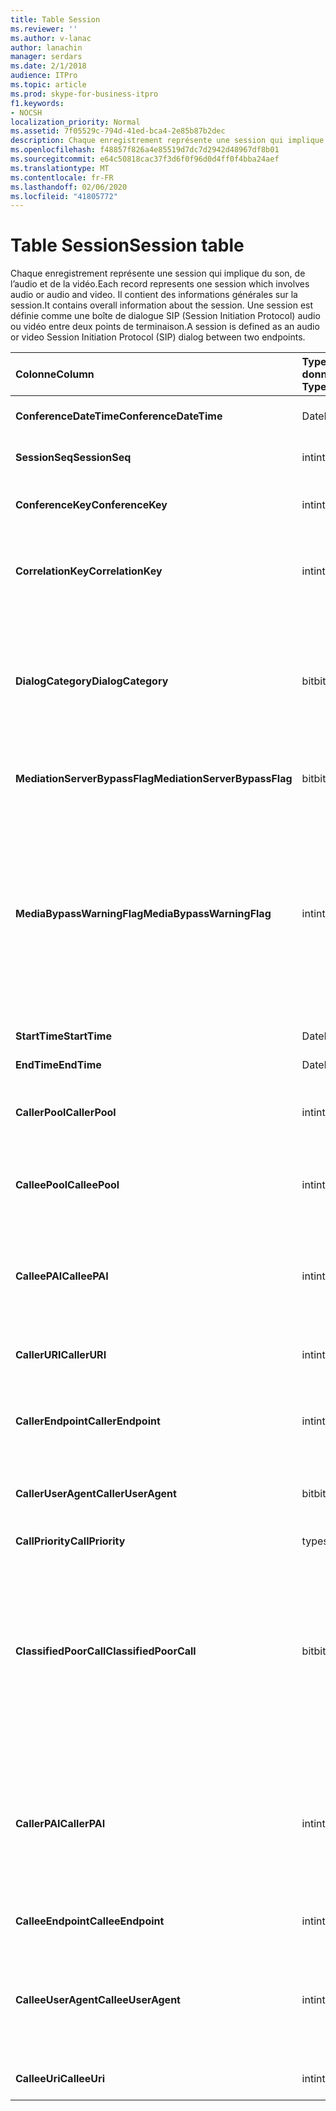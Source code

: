 ```yaml
---
title: Table Session
ms.reviewer: ''
ms.author: v-lanac
author: lanachin
manager: serdars
ms.date: 2/1/2018
audience: ITPro
ms.topic: article
ms.prod: skype-for-business-itpro
f1.keywords:
- NOCSH
localization_priority: Normal
ms.assetid: 7f05529c-794d-41ed-bca4-2e85b87b2dec
description: Chaque enregistrement représente une session qui implique du son, de l’audio et de la vidéo. Il contient des informations générales sur la session. Une session est définie comme une boîte de dialogue SIP (Session Initiation Protocol) audio ou vidéo entre deux points de terminaison.
ms.openlocfilehash: f48857f826a4e85519d7dc7d2942d48967df8b01
ms.sourcegitcommit: e64c50818cac37f3d6f0f96d0d4ff0f4bba24aef
ms.translationtype: MT
ms.contentlocale: fr-FR
ms.lasthandoff: 02/06/2020
ms.locfileid: "41805772"
---
```

# <a name="session-table"></a><span data-ttu-id="433f5-105">Table Session</span><span class="sxs-lookup"><span data-stu-id="433f5-105">Session table</span></span>
 
<span data-ttu-id="433f5-106">Chaque enregistrement représente une session qui implique du son, de l’audio et de la vidéo.</span><span class="sxs-lookup"><span data-stu-id="433f5-106">Each record represents one session which involves audio or audio and video.</span></span> <span data-ttu-id="433f5-107">Il contient des informations générales sur la session.</span><span class="sxs-lookup"><span data-stu-id="433f5-107">It contains overall information about the session.</span></span> <span data-ttu-id="433f5-108">Une session est définie comme une boîte de dialogue SIP (Session Initiation Protocol) audio ou vidéo entre deux points de terminaison.</span><span class="sxs-lookup"><span data-stu-id="433f5-108">A session is defined as an audio or video Session Initiation Protocol (SIP) dialog between two endpoints.</span></span>
  
|<span data-ttu-id="433f5-109">**Colonne**</span><span class="sxs-lookup"><span data-stu-id="433f5-109">**Column**</span></span>|<span data-ttu-id="433f5-110">**Type de données**</span><span class="sxs-lookup"><span data-stu-id="433f5-110">**Data Type**</span></span>|<span data-ttu-id="433f5-111">**Clé/Index**</span><span class="sxs-lookup"><span data-stu-id="433f5-111">**Key/Index**</span></span>|<span data-ttu-id="433f5-112">**Détails**</span><span class="sxs-lookup"><span data-stu-id="433f5-112">**Details**</span></span>|
|:-----|:-----|:-----|:-----|
|<span data-ttu-id="433f5-113">**ConferenceDateTime**</span><span class="sxs-lookup"><span data-stu-id="433f5-113">**ConferenceDateTime**</span></span> <br/> |<span data-ttu-id="433f5-114">DateHeure</span><span class="sxs-lookup"><span data-stu-id="433f5-114">datetime</span></span>  <br/> |<span data-ttu-id="433f5-115">Principal</span><span class="sxs-lookup"><span data-stu-id="433f5-115">Primary</span></span>  <br/> |<span data-ttu-id="433f5-116">Référencé dans la [table de boîte de dialogue](dialog.md).</span><span class="sxs-lookup"><span data-stu-id="433f5-116">Referenced from the [Dialog table](dialog.md).</span></span>  <br/> |
|<span data-ttu-id="433f5-117">**SessionSeq**</span><span class="sxs-lookup"><span data-stu-id="433f5-117">**SessionSeq**</span></span> <br/> |<span data-ttu-id="433f5-118">int</span><span class="sxs-lookup"><span data-stu-id="433f5-118">int</span></span>  <br/> |<span data-ttu-id="433f5-119">Principal</span><span class="sxs-lookup"><span data-stu-id="433f5-119">Primary</span></span>  <br/> |<span data-ttu-id="433f5-120">Référencé dans la [table de boîte de dialogue](dialog.md).</span><span class="sxs-lookup"><span data-stu-id="433f5-120">Referenced from the [Dialog table](dialog.md).</span></span>  <br/> |
|<span data-ttu-id="433f5-121">**ConferenceKey**</span><span class="sxs-lookup"><span data-stu-id="433f5-121">**ConferenceKey**</span></span> <br/> |<span data-ttu-id="433f5-122">int</span><span class="sxs-lookup"><span data-stu-id="433f5-122">int</span></span>  <br/> |<span data-ttu-id="433f5-123">Externes</span><span class="sxs-lookup"><span data-stu-id="433f5-123">Foreign</span></span>  <br/> |<span data-ttu-id="433f5-124">Clé de conférence.</span><span class="sxs-lookup"><span data-stu-id="433f5-124">Conference key.</span></span> <span data-ttu-id="433f5-125">Référence à partir de la [table Conference](conference.md).</span><span class="sxs-lookup"><span data-stu-id="433f5-125">Referenced from the [Conference table](conference.md).</span></span>  <br/> |
|<span data-ttu-id="433f5-126">**CorrelationKey**</span><span class="sxs-lookup"><span data-stu-id="433f5-126">**CorrelationKey**</span></span> <br/> |<span data-ttu-id="433f5-127">int</span><span class="sxs-lookup"><span data-stu-id="433f5-127">int</span></span>  <br/> |<span data-ttu-id="433f5-128">Externes</span><span class="sxs-lookup"><span data-stu-id="433f5-128">Foreign</span></span>  <br/> |<span data-ttu-id="433f5-129">Clé de corrélation.</span><span class="sxs-lookup"><span data-stu-id="433f5-129">Correlation key.</span></span> <span data-ttu-id="433f5-130">Fait référence à partir de la [table SessionCorrelation](sessioncorrelation.md).</span><span class="sxs-lookup"><span data-stu-id="433f5-130">Referenced from the [SessionCorrelation table](sessioncorrelation.md).</span></span>  <br/> |
|<span data-ttu-id="433f5-131">**DialogCategory**</span><span class="sxs-lookup"><span data-stu-id="433f5-131">**DialogCategory**</span></span> <br/> |<span data-ttu-id="433f5-132">bit</span><span class="sxs-lookup"><span data-stu-id="433f5-132">bit</span></span>  <br/> | <br/> |<span data-ttu-id="433f5-133">Catégorie de boîte de dialogue. 0 est Skype entreprise Server vers une jambe du serveur de médiation ; 1 est un serveur de médiation en tronçon de passerelle PSTN.</span><span class="sxs-lookup"><span data-stu-id="433f5-133">Dialog category; 0 is Skype for Business Server to Mediation Server leg; 1 is Mediation Server to PSTN gateway leg.</span></span>  <br/> |
|<span data-ttu-id="433f5-134">**MediationServerBypassFlag**</span><span class="sxs-lookup"><span data-stu-id="433f5-134">**MediationServerBypassFlag**</span></span> <br/> |<span data-ttu-id="433f5-135">bit</span><span class="sxs-lookup"><span data-stu-id="433f5-135">bit</span></span>  <br/> ||<span data-ttu-id="433f5-136">Indicateur indiquant si l’appel a été ignoré ou non.</span><span class="sxs-lookup"><span data-stu-id="433f5-136">Flag indicating if the call was bypassed or not.</span></span>  <br/> |
|<span data-ttu-id="433f5-137">**MediaBypassWarningFlag**</span><span class="sxs-lookup"><span data-stu-id="433f5-137">**MediaBypassWarningFlag**</span></span> <br/> |<span data-ttu-id="433f5-138">int</span><span class="sxs-lookup"><span data-stu-id="433f5-138">int</span></span>  <br/> ||<span data-ttu-id="433f5-139">Ce champ, s’il est présent, indique pourquoi un appel n’a pas été ignoré, même si les ID de contournement correspondent.</span><span class="sxs-lookup"><span data-stu-id="433f5-139">This field, if present, indicates why a call was not bypassed even if the bypass IDs matched.</span></span> <span data-ttu-id="433f5-140">Pour Skype entreprise Server, une seule valeur est définie.</span><span class="sxs-lookup"><span data-stu-id="433f5-140">For Skype for Business Server, only one value is defined.</span></span>  <br/> <span data-ttu-id="433f5-141">0x0001-ID de contournement inconnu pour la carte réseau par défaut.</span><span class="sxs-lookup"><span data-stu-id="433f5-141">0x0001 - Unknown bypass ID for Default network adapter.</span></span>  <br/> |
|<span data-ttu-id="433f5-142">**StartTime**</span><span class="sxs-lookup"><span data-stu-id="433f5-142">**StartTime**</span></span> <br/> |<span data-ttu-id="433f5-143">DateHeure</span><span class="sxs-lookup"><span data-stu-id="433f5-143">datetime</span></span>  <br/> | <br/> |<span data-ttu-id="433f5-144">Heure de début de l’appel.</span><span class="sxs-lookup"><span data-stu-id="433f5-144">Call start time.</span></span>  <br/> |
|<span data-ttu-id="433f5-145">**EndTime**</span><span class="sxs-lookup"><span data-stu-id="433f5-145">**EndTime**</span></span> <br/> |<span data-ttu-id="433f5-146">DateHeure</span><span class="sxs-lookup"><span data-stu-id="433f5-146">datetime</span></span>  <br/> | <br/> |<span data-ttu-id="433f5-147">Heure de fin de l’appel.</span><span class="sxs-lookup"><span data-stu-id="433f5-147">Call end time.</span></span>  <br/> |
|<span data-ttu-id="433f5-148">**CallerPool**</span><span class="sxs-lookup"><span data-stu-id="433f5-148">**CallerPool**</span></span> <br/> |<span data-ttu-id="433f5-149">int</span><span class="sxs-lookup"><span data-stu-id="433f5-149">int</span></span>  <br/> |<span data-ttu-id="433f5-150">Externes</span><span class="sxs-lookup"><span data-stu-id="433f5-150">Foreign</span></span>  <br/> |<span data-ttu-id="433f5-151">Le pool de l’appelant.</span><span class="sxs-lookup"><span data-stu-id="433f5-151">The pool of the caller.</span></span> <span data-ttu-id="433f5-152">Fait référence à partir de la [table de réserve](pool.md).</span><span class="sxs-lookup"><span data-stu-id="433f5-152">Referenced from the [Pool table](pool.md).</span></span>  <br/> |
|<span data-ttu-id="433f5-153">**CalleePool**</span><span class="sxs-lookup"><span data-stu-id="433f5-153">**CalleePool**</span></span> <br/> |<span data-ttu-id="433f5-154">int</span><span class="sxs-lookup"><span data-stu-id="433f5-154">int</span></span>  <br/> |<span data-ttu-id="433f5-155">Externes</span><span class="sxs-lookup"><span data-stu-id="433f5-155">Foreign</span></span>  <br/> |<span data-ttu-id="433f5-156">Le regroupement du destinataire de l’appel.</span><span class="sxs-lookup"><span data-stu-id="433f5-156">The pool of the call receiver.</span></span> <span data-ttu-id="433f5-157">Fait référence à partir de la [table de réserve](pool.md).</span><span class="sxs-lookup"><span data-stu-id="433f5-157">Referenced from the [Pool table](pool.md).</span></span>  <br/> |
|<span data-ttu-id="433f5-158">**CalleePAI**</span><span class="sxs-lookup"><span data-stu-id="433f5-158">**CalleePAI**</span></span> <br/> |<span data-ttu-id="433f5-159">int</span><span class="sxs-lookup"><span data-stu-id="433f5-159">int</span></span>  <br/> |<span data-ttu-id="433f5-160">Externes</span><span class="sxs-lookup"><span data-stu-id="433f5-160">Foreign</span></span>  <br/> |<span data-ttu-id="433f5-161">URI SIP dans l’identité SIP p-assertion (PAI) du point de terminaison de réception.</span><span class="sxs-lookup"><span data-stu-id="433f5-161">SIP URI in the SIP p-asserted identity (PAI) of the receiving endpoint.</span></span> <span data-ttu-id="433f5-162">Référence à partir de la [table utilisateur](user-0.md).</span><span class="sxs-lookup"><span data-stu-id="433f5-162">Referenced from the [User table](user-0.md).</span></span>  <br/> |
|<span data-ttu-id="433f5-163">**CallerURI**</span><span class="sxs-lookup"><span data-stu-id="433f5-163">**CallerURI**</span></span> <br/> |<span data-ttu-id="433f5-164">int</span><span class="sxs-lookup"><span data-stu-id="433f5-164">int</span></span>  <br/> |<span data-ttu-id="433f5-165">Externes</span><span class="sxs-lookup"><span data-stu-id="433f5-165">Foreign</span></span>  <br/> |<span data-ttu-id="433f5-166">URI de l’appelant.</span><span class="sxs-lookup"><span data-stu-id="433f5-166">Caller's URI.</span></span> <span data-ttu-id="433f5-167">Référence à partir de la [table utilisateur](user-0.md).</span><span class="sxs-lookup"><span data-stu-id="433f5-167">Referenced from the [User table](user-0.md).</span></span>  <br/> |
|<span data-ttu-id="433f5-168">**CallerEndpoint**</span><span class="sxs-lookup"><span data-stu-id="433f5-168">**CallerEndpoint**</span></span> <br/> |<span data-ttu-id="433f5-169">int</span><span class="sxs-lookup"><span data-stu-id="433f5-169">int</span></span>  <br/> |<span data-ttu-id="433f5-170">Externes</span><span class="sxs-lookup"><span data-stu-id="433f5-170">Foreign</span></span>  <br/> |<span data-ttu-id="433f5-171">Point de terminaison de l’appelant.</span><span class="sxs-lookup"><span data-stu-id="433f5-171">Caller's endpoint.</span></span> <span data-ttu-id="433f5-172">Fait référence à partir de la [table de points de terminaison](endpoint.md).</span><span class="sxs-lookup"><span data-stu-id="433f5-172">Referenced from the [Endpoint table](endpoint.md).</span></span>  <br/> |
|<span data-ttu-id="433f5-173">**CallerUserAgent**</span><span class="sxs-lookup"><span data-stu-id="433f5-173">**CallerUserAgent**</span></span> <br/> |<span data-ttu-id="433f5-174">bit</span><span class="sxs-lookup"><span data-stu-id="433f5-174">bit</span></span>  <br/> |<span data-ttu-id="433f5-175">Externes</span><span class="sxs-lookup"><span data-stu-id="433f5-175">Foreign</span></span>  <br/> |<span data-ttu-id="433f5-176">Agent utilisateur de l’appelant.</span><span class="sxs-lookup"><span data-stu-id="433f5-176">Caller's user agent.</span></span> <span data-ttu-id="433f5-177">Référence à partir de la [table UserAgent](useragent.md).</span><span class="sxs-lookup"><span data-stu-id="433f5-177">Referenced from the [UserAgent table](useragent.md).</span></span>  <br/> |
|<span data-ttu-id="433f5-178">**CallPriority**</span><span class="sxs-lookup"><span data-stu-id="433f5-178">**CallPriority**</span></span> <br/> |<span data-ttu-id="433f5-179">type</span><span class="sxs-lookup"><span data-stu-id="433f5-179">smallint</span></span>  <br/> ||<span data-ttu-id="433f5-180">Priorité de cet appel.</span><span class="sxs-lookup"><span data-stu-id="433f5-180">The priority of this call.</span></span>  <br/> |
|<span data-ttu-id="433f5-181">**ClassifiedPoorCall**</span><span class="sxs-lookup"><span data-stu-id="433f5-181">**ClassifiedPoorCall**</span></span> <br/> |<span data-ttu-id="433f5-182">bit</span><span class="sxs-lookup"><span data-stu-id="433f5-182">bit</span></span>  <br/> ||<span data-ttu-id="433f5-183">Cette colonne a été déconseillée et n’est pas utilisée dans Skype entreprise Server.</span><span class="sxs-lookup"><span data-stu-id="433f5-183">This column has been deprecated and is not used in Skype for Business Server.</span></span> <span data-ttu-id="433f5-184">À la place, ces informations sont communiquées sur une base de lignes par média.</span><span class="sxs-lookup"><span data-stu-id="433f5-184">Instead, this information is reported on a per-media line bases.</span></span> <span data-ttu-id="433f5-185">Pour plus d’informations, reportez-vous à la [table MediaLine](medialine-0.md) .</span><span class="sxs-lookup"><span data-stu-id="433f5-185">Refer to the [MediaLine table](medialine-0.md) for more information.</span></span> <br/> |
|<span data-ttu-id="433f5-186">**CallerPAI**</span><span class="sxs-lookup"><span data-stu-id="433f5-186">**CallerPAI**</span></span> <br/> |<span data-ttu-id="433f5-187">int</span><span class="sxs-lookup"><span data-stu-id="433f5-187">int</span></span>  <br/> |<span data-ttu-id="433f5-188">Externes</span><span class="sxs-lookup"><span data-stu-id="433f5-188">Foreign</span></span>  <br/> |<span data-ttu-id="433f5-189">P-assertion-identité de l’utilisateur qui a placé l’appel.</span><span class="sxs-lookup"><span data-stu-id="433f5-189">P-Asserted-Identity of the user who placed the call.</span></span> <span data-ttu-id="433f5-190">Le P-assertion-Identity (PAI) est utilisé pour transmettre la véritable identité de l’utilisateur qui a placé l’appel.</span><span class="sxs-lookup"><span data-stu-id="433f5-190">The P-Asserted-Identity (PAI) is used to convey the true identity of the user who placed the call.</span></span>  <br/> |
|<span data-ttu-id="433f5-191">**CalleeEndpoint**</span><span class="sxs-lookup"><span data-stu-id="433f5-191">**CalleeEndpoint**</span></span> <br/> |<span data-ttu-id="433f5-192">int</span><span class="sxs-lookup"><span data-stu-id="433f5-192">int</span></span>  <br/> |<span data-ttu-id="433f5-193">Externes</span><span class="sxs-lookup"><span data-stu-id="433f5-193">Foreign</span></span>  <br/> |<span data-ttu-id="433f5-194">Point de terminaison ayant reçu l’appel.</span><span class="sxs-lookup"><span data-stu-id="433f5-194">Endpoint that received the call.</span></span>  <br/> |
|<span data-ttu-id="433f5-195">**CalleeUserAgent**</span><span class="sxs-lookup"><span data-stu-id="433f5-195">**CalleeUserAgent**</span></span> <br/> |<span data-ttu-id="433f5-196">int</span><span class="sxs-lookup"><span data-stu-id="433f5-196">int</span></span>  <br/> |<span data-ttu-id="433f5-197">Externes</span><span class="sxs-lookup"><span data-stu-id="433f5-197">Foreign</span></span>  <br/> |<span data-ttu-id="433f5-198">Agent utilisateur utilisé par l’utilisateur qui a reçu l’appel.</span><span class="sxs-lookup"><span data-stu-id="433f5-198">User agent employed by the user who received the call.</span></span> <span data-ttu-id="433f5-199">Les agents utilisateurs représentent l’appareil de point de terminaison client.</span><span class="sxs-lookup"><span data-stu-id="433f5-199">User agents represent the client endpoint device.</span></span>  <br/> |
|<span data-ttu-id="433f5-200">**CalleeUri**</span><span class="sxs-lookup"><span data-stu-id="433f5-200">**CalleeUri**</span></span> <br/> |<span data-ttu-id="433f5-201">int</span><span class="sxs-lookup"><span data-stu-id="433f5-201">int</span></span>  <br/> |<span data-ttu-id="433f5-202">Externes</span><span class="sxs-lookup"><span data-stu-id="433f5-202">Foreign</span></span>  <br/> |<span data-ttu-id="433f5-203">URI SIP de l’utilisateur qui a reçu l’appel.</span><span class="sxs-lookup"><span data-stu-id="433f5-203">SIP URI of the user who received the call.</span></span>  <br/> |
   

